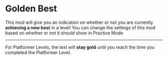 # Golden Best
This mod will give you an indication on whether or not you are currently **achieving a new best** in a level!
You can change the settings of this mod based on whether or not it should show in Practice Mode

---
For Platformer Levels, the text will **stay gold** until you reach the time you completed the Platformer Level.
